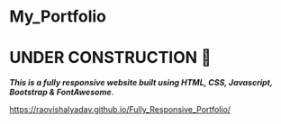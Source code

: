 # My_Portfolio

<h1> UNDER CONSTRUCTION 🚧 </h1>

<b><i>This is a fully responsive website built using HTML, CSS, Javascript, Bootstrap & FontAwesome</b></i>.


https://raovishalyadav.github.io/Fully_Responsive_Portfolio/
